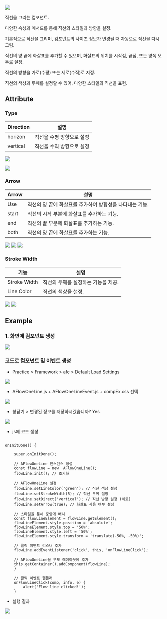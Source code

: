 ![](https://wikidocs.net/images/page/274097/%EC%8A%A4%ED%81%AC%EB%A6%B0%EC%83%B7_2025-01-24_132216.png)

직선을 그리는 컴포넌트. 

다양한 속성과 메서드를 통해 직선의 스타일과 방향을 설정.

기본적으로 직선을 그리며, 컴포넌트의 사이즈 정보가 변경될 때 자동으로 직선을 다시 그림.

직선의 양 끝에 화살표를 추가할 수 있으며, 화살표의 위치를 시작점, 끝점, 또는 양쪽 모두로 설정.

직선의 방향을 가로(수평) 또는 세로(수직)로 지정.

직선의 색상과 두께를 설정할 수 있어, 다양한 스타일의 직선을 표현.

## Attribute
### Type
| Direction | 설명 |
|--|--|
| horizon | 직선을 수평 방향으로 설정 |
| vertical | 직선을 수직 방향으로 설정 |

![](https://wikidocs.net/images/page/274097/%EC%8A%A4%ED%81%AC%EB%A6%B0%EC%83%B7_2025-01-24_133326.png)

![](https://wikidocs.net/images/page/274097/%EC%8A%A4%ED%81%AC%EB%A6%B0%EC%83%B7_2025-01-24_133407.png)

### Arrow

| Arrow | 설명 |
|--|--|
| Use | 직선의 양 끝에 화살표를 추가하여 방향성을 나타내는 기능. |
| start | 직선의 시작 부분에 화살표를 추가하는 기능. |
| end | 직선의 끝 부분에 화살표를 추가하는 기능. |
| both | 직선의 양 끝에 화살표를 추가하는 기능. |

![](https://wikidocs.net/images/page/274097/%EC%8A%A4%ED%81%AC%EB%A6%B0%EC%83%B7_2025-01-24_134046.png)
![](https://wikidocs.net/images/page/274097/%EC%8A%A4%ED%81%AC%EB%A6%B0%EC%83%B7_2025-01-24_134055.png)
![](https://wikidocs.net/images/page/274097/%EC%8A%A4%ED%81%AC%EB%A6%B0%EC%83%B7_2025-01-24_134105.png)

### Stroke Width

| 기능 | 설명 |
|--|--|
| Stroke Width | 직선의 두께를 설정하는 기능을 제공. |
| Line Color | 직선의 색상을 설정. |

![](https://wikidocs.net/images/page/274097/%EC%8A%A4%ED%81%AC%EB%A6%B0%EC%83%B7_2025-01-24_134635.png)
![](https://wikidocs.net/images/page/274097/%EC%8A%A4%ED%81%AC%EB%A6%B0%EC%83%B7_2025-01-24_134719.png)

## Example
### 1. 화면에 컴포넌트 생성
![](https://wikidocs.net/images/page/274097/%EC%8A%A4%ED%81%AC%EB%A6%B0%EC%83%B7_2025-01-24_164833.png)

### 코드로 컴포넌트 및 이벤트 생성
* Practice > Framework > afc > Default Load Settings

![](https://wikidocs.net/images/page/274097/%EC%8A%A4%ED%81%AC%EB%A6%B0%EC%83%B7_2025-02-18_150347.png)

* AFlowOneLine.js + AFlowOneLineEvent.js + compEx.css 선택

![](https://wikidocs.net/images/page/274097/%EC%8A%A4%ED%81%AC%EB%A6%B0%EC%83%B7_2025-02-18_150424.png)

* 창닫기 > 변경된 정보를 저장하시겠습니까? Yes

![](https://wikidocs.net/images/page/274097/%EC%8A%A4%ED%81%AC%EB%A6%B0%EC%83%B7_2025-02-18_150533.png)

* js에 코드 생성

```
    
onInitDone() {

	super.onInitDone();

	// AFlowOneLine 인스턴스 생성
	const flowLine = new  AFlowOneLine();
	flowLine.init(); // 초기화

	// AFlowOneLine 설정
	flowLine.setLineColor('green'); // 직선 색상 설정
	flowLine.setStrokeWidth(5); // 직선 두께 설정
	flowLine.setDirect('vertical'); // 직선 방향 설정 (세로)
	flowLine.setArrow(true); // 화살표 사용 여부 설정

	// 스타일을 통해 중앙에 배치
	const flowLineElement = flowLine.getElement();
	flowLineElement.style.position = 'absolute';
	flowLineElement.style.top = '50%';
	flowLineElement.style.left = '50%';
	flowLineElement.style.transform = 'translate(-50%, -50%)';

	// 클릭 이벤트 리스너 추가
	flowLine.addEventListener('click', this, 'onFlowLineClick');

	// AFlowOneLine을 부모 레이아웃에 추가
	this.getContainer().addComponent(flowLine);
	}

	// 클릭 이벤트 핸들러
	onFlowLineClick(comp, info, e) {
		alert('Flow line clicked!');
	}

```

* 실행 결과

![](https://wikidocs.net/images/page/274097/%EC%8A%A4%ED%81%AC%EB%A6%B0%EC%83%B7_2025-02-18_150247.png)